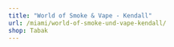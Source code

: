 ```yaml
---
title: "World of Smoke & Vape - Kendall"
url: /miami/world-of-smoke-und-vape-kendall/
shop: Tabak
---
```

